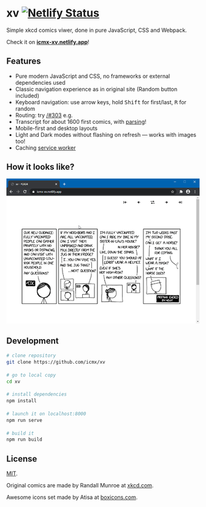 # xv [![Netlify Status](https://api.netlify.com/api/v1/badges/f6985616-4725-4688-874b-76048e7418a8/deploy-status)](https://icmx-xv.netlify.app/)

Simple xkcd comics viwer, done in pure JavaScript, CSS and Webpack.

Check it on **[icmx-xv.netlify.app](https://icmx-xv.netlify.app/)**!

## Features

  - Pure modern JavaScript and CSS, no frameworks or external dependencies used
  - Classic navigation experience as in original site (Random button included)
  - Keyboard navigation: use arrow keys, hold <kbd>Shift</kbd> for first/last, <kbd>R</kbd> for random
  - Routing: try [/#303](https://icmx-xv.netlify.app/#303) e.g.
  - Transcript for about 1600 first comics, with [parsing](src/lib/xkcdparse)!
  - Mobile-first and desktop layouts
  - Light and Dark modes without flashing on refresh — works with images too!
  - Caching [service worker](src/service-worker.js)

## How it looks like?

![Animated demo of xv](demo.gif)

## Development

```sh
# clone repository
git clone https://github.com/icmx/xv

# go to local copy
cd xv

# install dependencies
npm install

# launch it on localhost:8000
npm run serve

# build it
npm run build
```

## License

[MIT](LICENSE).

Original comics are made by Randall Munroe at [xkcd.com](https://xkcd.com/).

Awesome icons set made by Atisa at [boxicons.com](https://boxicons.com/).

